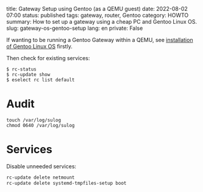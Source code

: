 title: Gateway Setup using Gentoo (as a QEMU guest)
date: 2022-08-02 07:00
status: published
tags: gateway, router, Gentoo
category: HOWTO
summary: How to set up a gateway using a cheap PC and Gentoo Linux OS.
slug: gateway-os-gentoo-setup
lang: en
private: False

If wanting to be running a Gentoo Gateway within a QEMU, see [installation of Gentoo Linux OS]({{filename}gentoo-qemu-setup) firstly.


Then check for existing services:

```console
$ rc-status
$ rc-update show
$ eselect rc list default
```

# Audit
```console
touch /var/log/sulog
chmod 0640 /var/log/sulog
```


# Services

Disable unneeded services:
```bash
rc-update delete netmount
rc-update delete systemd-tmpfiles-setup boot
``` 
